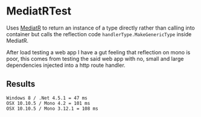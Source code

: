# MediatRTest

Uses [MediatR](https://github.com/jbogard/MediatR) to return an instance of a type directly rather than calling into container but calls the reflection code `handlerType.MakeGenericType` inside MediatR.

After load testing a web app I have a gut feeling that reflection on mono is poor, this comes from testing the said web app with no, small and large dependencies injected into a http route handler.

## Results

    Windows 8 / .Net 4.5.1 = 47 ms
    OSX 10.10.5 / Mono 4.2 = 101 ms
    OSX 10.10.5 / Mono 3.12.1 = 108 ms
